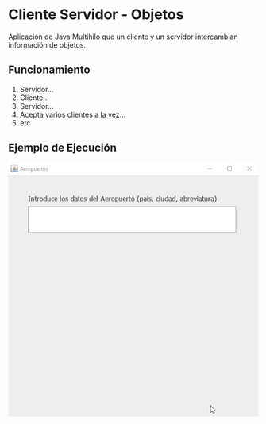 # Cliente Servidor - Objetos

Aplicación de Java Multihilo que un cliente y un servidor intercambian información de objetos. 

## Funcionamiento

1. Servidor...
2. Cliente..
3. Servidor...
4. Acepta varios clientes a la vez...
5. etc

## Ejemplo de Ejecución

![Imagen Aeropuertos](https://github.com/rhinfx/PSP/blob/master/PrimeraEvaluacion/EjerciciosJava/4%20-%20Aeropuerto/aeropuertos.gif)
